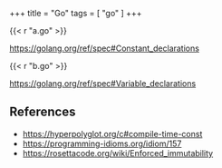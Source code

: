 +++
title = "Go"
tags = [ "go" ]
+++

{{< r "a.go" >}}

<https://golang.org/ref/spec#Constant_declarations>

{{< r "b.go" >}}

<https://golang.org/ref/spec#Variable_declarations>

## References

- <https://hyperpolyglot.org/c#compile-time-const>
- <https://programming-idioms.org/idiom/157>
- <https://rosettacode.org/wiki/Enforced_immutability>
